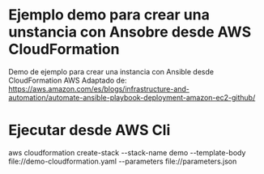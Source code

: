 # Ejemplo demo para crear una unstancia con Ansobre desde AWS CloudFormation
Demo de ejemplo para crear una instancia con Ansible desde CloudFormation AWS
Adaptado de: https://aws.amazon.com/es/blogs/infrastructure-and-automation/automate-ansible-playbook-deployment-amazon-ec2-github/

# Ejecutar desde AWS Cli
aws cloudformation create-stack --stack-name demo --template-body file://demo-cloudformation.yaml --parameters file://parameters.json